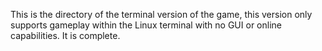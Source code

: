 This is the directory of the terminal version of the game, this version only supports
gameplay within the Linux terminal with no GUI or online capabilities. It is complete.
